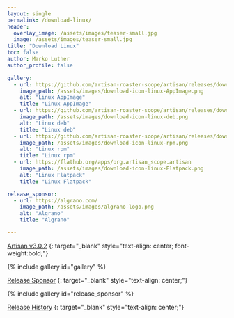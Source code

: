 ```yaml
---
layout: single
permalink: /download-linux/
header:
  overlay_image: /assets/images/teaser-small.jpg
  image: /assets/images/teaser-small.jpg
title: "Download Linux"
toc: false
author: Marko Luther
author_profile: false

gallery:
  - url: https://github.com/artisan-roaster-scope/artisan/releases/download/v3.0.2/artisan-linux-3.0.2.AppImage
    image_path: /assets/images/download-icon-linux-AppImage.png
    alt: "Linux AppImage"
    title: "Linux AppImage"
  - url: https://github.com/artisan-roaster-scope/artisan/releases/download/v3.0.2/artisan-linux-3.0.2.deb
    image_path: /assets/images/download-icon-linux-deb.png
    alt: "Linux deb"
    title: "Linux deb"
  - url: https://github.com/artisan-roaster-scope/artisan/releases/download/v3.0.2/artisan-linux-3.0.2.rpm
    image_path: /assets/images/download-icon-linux-rpm.png
    alt: "Linux rpm"
    title: "Linux rpm"
  - url: https://flathub.org/apps/org.artisan_scope.artisan
    image_path: /assets/images/download-icon-linux-Flatpack.png
    alt: "Linux Flatpack"
    title: "Linux Flatpack"

release_sponsor:
  - url: https://algrano.com/
    image_path: /assets/images/algrano-logo.png
    alt: "Algrano"
    title: "Algrano"

---
```


[Artisan v3.0.2](https://github.com/artisan-roaster-scope/artisan/releases/tag/v3.0.2)
{: target="_blank" style="text-align: center; font-weight:bold;"}

{% include gallery id="gallery" %}

[Release Sponsor](https://algrano.com/)
{: target="_blank" style="text-align: center;"}

{% include gallery id="release_sponsor" %}

[Release History](https://github.com/artisan-roaster-scope/artisan/blob/master/wiki/ReleaseHistory.md)
{: target="_blank" style="text-align: center;"}